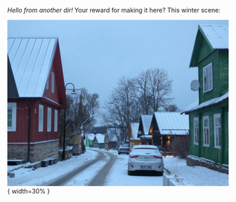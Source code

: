 *Hello from another dir!* Your reward for making it here? This winter scene:

![A snow powdered street in a little village with colored, wooden houses.](./winter.jpeg){ width=30% }
